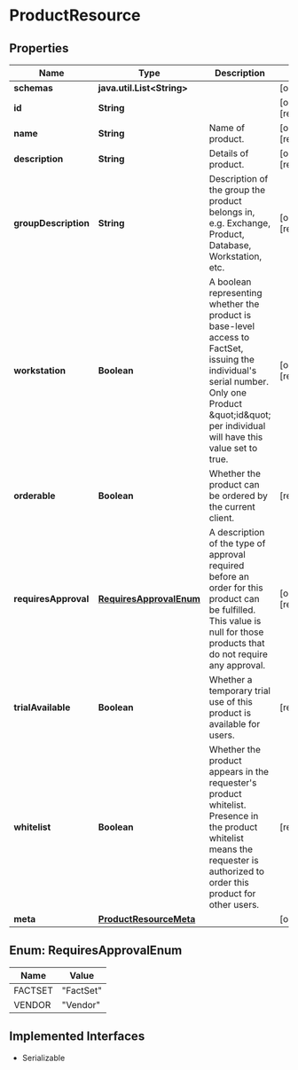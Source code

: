 

# ProductResource


## Properties

Name | Type | Description | Notes
------------ | ------------- | ------------- | -------------
**schemas** | **java.util.List&lt;String&gt;** |  |  [optional]
**id** | **String** |  |  [optional] [readonly]
**name** | **String** | Name of product. |  [optional] [readonly]
**description** | **String** | Details of product. |  [optional] [readonly]
**groupDescription** | **String** | Description of the group the product belongs in, e.g. Exchange, Product, Database, Workstation, etc. |  [optional] [readonly]
**workstation** | **Boolean** | A boolean representing whether the product is base-level access to FactSet, issuing the individual&#39;s serial number. Only one Product \&quot;id\&quot; per individual will have this value set to true. |  [optional] [readonly]
**orderable** | **Boolean** | Whether the product can be ordered by the current client. |  [readonly]
**requiresApproval** | [**RequiresApprovalEnum**](#RequiresApprovalEnum) | A description of the type of approval required before an order for this product can be fulfilled. This value is null for those products that do not require any approval. |  [optional] [readonly]
**trialAvailable** | **Boolean** | Whether a temporary trial use of this product is available for users. |  [readonly]
**whitelist** | **Boolean** | Whether the product appears in the requester&#39;s product whitelist. Presence in the product whitelist means the requester is authorized to order this product for other users. |  [readonly]
**meta** | [**ProductResourceMeta**](ProductResourceMeta.md) |  |  [optional]



## Enum: RequiresApprovalEnum

Name | Value
---- | -----
FACTSET | &quot;FactSet&quot;
VENDOR | &quot;Vendor&quot;


## Implemented Interfaces

* Serializable


